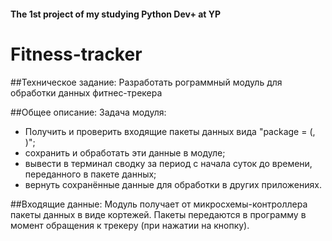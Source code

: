 #### The 1st project of my studying Python Dev+ at YP
# Fitness-tracker
##Техническое задание:
Разработать рограммный модуль для обработки данных фитнес-трекера

##Общее описание:
Задача модуля:
- Получить и проверить входящие пакеты данных вида "package = (<time>, <steps>)";
- сохранить и обработать эти данные в модуле;
- вывести в терминал сводку за период с начала суток до времени, переданного в пакете данных;
- вернуть сохранённые данные для обработки в других приложениях.
 
##Входящие данные: 
Модуль получает от микросхемы-контроллера пакеты данных в виде кортежей.
Пакеты передаются в программу в момент обращения к трекеру (при нажатии на кнопку).
